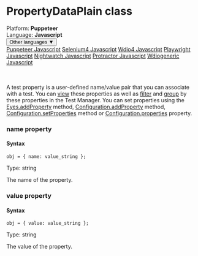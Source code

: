# PropertyDataPlain class
<div class='platform-bar-container-div'><div class='platform-bar-div'>Platform:  <b> Puppeteer</b>
</div><div class='platform-bar-div'>Language: <b>Javascript</b></div><div class='dropdown-button-container-div'><button class='sdk-language-dropdown-button'>Other languages ▼</button><div class='dropdown-content'>
<a href='../../puppeteer/javascript/propertydataplain'>Puppeteer Javascript</a>
<a href='../../selenium4/javascript/propertydataplain'>Selenium4 Javascript</a>
<a href='../../wdio4/javascript/propertydataplain'>Wdio4 Javascript</a>
<a href='../../playwright/javascript/propertydataplain'>Playwright Javascript</a>
<a href='../../nightwatch/javascript/propertydataplain'>Nightwatch Javascript</a>
<a href='../../protractor/javascript/propertydataplain'>Protractor Javascript</a>
<a href='../../wdiogeneric/javascript/propertydataplain'>Wdiogeneric Javascript</a>
</div></div><br /><br /></div>




A test property is a user-defined name/value pair that you can associate with a test. You can [view](https://applitools.com/docs/topics/test-manager/viewers/tm-viewer-test-details.html) these properties as well as [filter](https://applitools.com/docs/topics/test-manager/pages/page-test-results/test-results-filter.html) and [group](https://applitools.com/docs/topics/test-manager/pages/page-test-results/test-results-grouping.html) by these properties in the Test Manager. You can set properties using the [Eyes.addProperty](./eyes#addproperty-method) method, [Configuration.addProperty](./configuration#addproperty-method) method, [Configuration.setProperties](./configuration#setproperties-method) method or [Configuration.properties](#properties-property) property.


### name property
#### Syntax


    obj = { name: value_string };
    

Type: string

The name of the property.

### value property
#### Syntax


    obj = { value: value_string };
    

Type: string

The value of the property.
